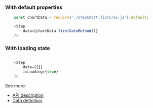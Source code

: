 ### With default properties
```js
    const chartData = require('./stepChart.fixtures.js').default;

    <Step
        data={chartData.firstDataMethod()}
    />
```

### With loading state
```js

    <Step
        data={[]}
        isLoading={true}
    />
```


See more:
* [API description][APILink]
* [Data definition][DataLink]



[APILink]: http://britecharts.github.io/britecharts/module-Step.html
[DataLink]: http://britecharts.github.io/britecharts/global.html#stackedBarData__anchor